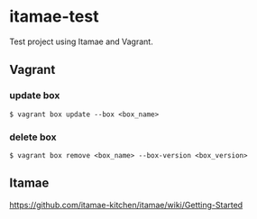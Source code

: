# itamae-test

Test project using Itamae and Vagrant.

## Vagrant
### update box
```
$ vagrant box update --box <box_name>
```

### delete box
```
$ vagrant box remove <box_name> --box-version <box_version>
```

## Itamae

https://github.com/itamae-kitchen/itamae/wiki/Getting-Started